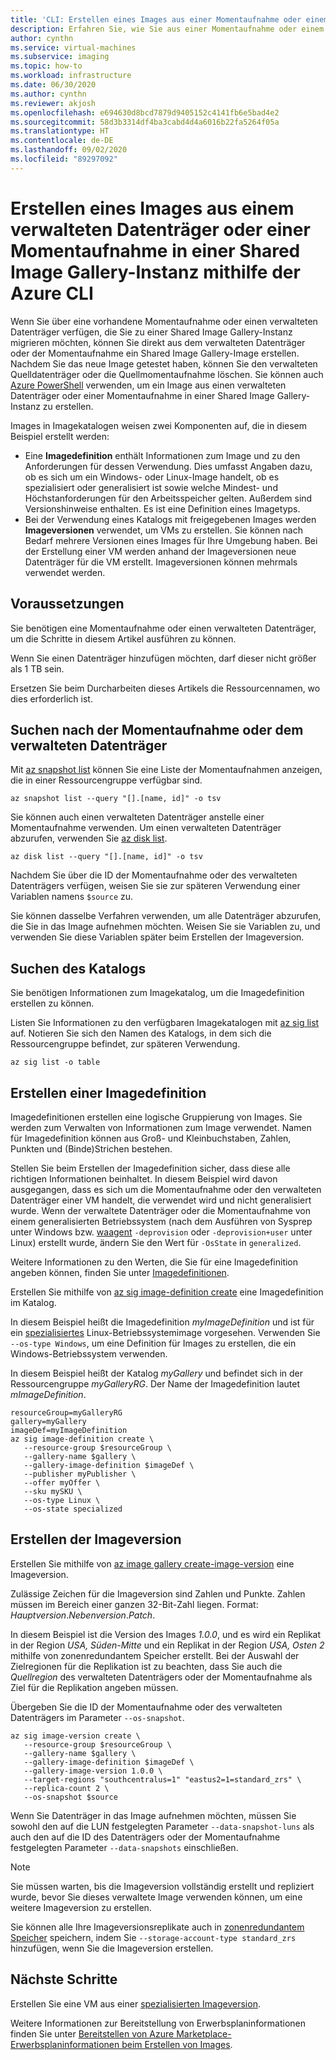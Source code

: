 ```yaml
---
title: 'CLI: Erstellen eines Images aus einer Momentaufnahme oder einem verwalteten Datenträger in einer Shared Image Gallery-Instanz'
description: Erfahren Sie, wie Sie aus einer Momentaufnahme oder einem verwalteten Datenträger in einer Shared Image Gallery-Instanz mithilfe der Azure CLI ein Image erstellen.
author: cynthn
ms.service: virtual-machines
ms.subservice: imaging
ms.topic: how-to
ms.workload: infrastructure
ms.date: 06/30/2020
ms.author: cynthn
ms.reviewer: akjosh
ms.openlocfilehash: e694630d8bcd7879d9405152c4141fb6e5bad4e2
ms.sourcegitcommit: 58d3b3314df4ba3cabd4d4a6016b22fa5264f05a
ms.translationtype: HT
ms.contentlocale: de-DE
ms.lasthandoff: 09/02/2020
ms.locfileid: "89297092"
---
```

# <a name="create-an-image-from-a-managed-disk-or-snapshot-in-a-shared-image-gallery-using-the-azure-cli"></a>Erstellen eines Images aus einem verwalteten Datenträger oder einer Momentaufnahme in einer Shared Image Gallery-Instanz mithilfe der Azure CLI

Wenn Sie über eine vorhandene Momentaufnahme oder einen verwalteten Datenträger verfügen, die Sie zu einer Shared Image Gallery-Instanz migrieren möchten, können Sie direkt aus dem verwalteten Datenträger oder der Momentaufnahme ein Shared Image Gallery-Image erstellen. Nachdem Sie das neue Image getestet haben, können Sie den verwalteten Quelldatenträger oder die Quellmomentaufnahme löschen. Sie können auch [Azure PowerShell](image-version-snapshot-powershell.md) verwenden, um ein Image aus einen verwalteten Datenträger oder einer Momentaufnahme in einer Shared Image Gallery-Instanz zu erstellen.

Images in Imagekatalogen weisen zwei Komponenten auf, die in diesem Beispiel erstellt werden:
- Eine **Imagedefinition** enthält Informationen zum Image und zu den Anforderungen für dessen Verwendung. Dies umfasst Angaben dazu, ob es sich um ein Windows- oder Linux-Image handelt, ob es spezialisiert oder generalisiert ist sowie welche Mindest- und Höchstanforderungen für den Arbeitsspeicher gelten. Außerdem sind Versionshinweise enthalten. Es ist eine Definition eines Imagetyps. 
- Bei der Verwendung eines Katalogs mit freigegebenen Images werden **Imageversionen** verwendet, um VMs zu erstellen. Sie können nach Bedarf mehrere Versionen eines Images für Ihre Umgebung haben. Bei der Erstellung einer VM werden anhand der Imageversionen neue Datenträger für die VM erstellt. Imageversionen können mehrmals verwendet werden.


## <a name="before-you-begin"></a>Voraussetzungen

Sie benötigen eine Momentaufnahme oder einen verwalteten Datenträger, um die Schritte in diesem Artikel ausführen zu können. 

Wenn Sie einen Datenträger hinzufügen möchten, darf dieser nicht größer als 1 TB sein.

Ersetzen Sie beim Durcharbeiten dieses Artikels die Ressourcennamen, wo dies erforderlich ist.

## <a name="find-the-snapshot-or-managed-disk"></a>Suchen nach der Momentaufnahme oder dem verwalteten Datenträger 

Mit [az snapshot list](/cli/azure/snapshot#az-snapshot-list) können Sie eine Liste der Momentaufnahmen anzeigen, die in einer Ressourcengruppe verfügbar sind. 

```azurecli-interactive
az snapshot list --query "[].[name, id]" -o tsv
```

Sie können auch einen verwalteten Datenträger anstelle einer Momentaufnahme verwenden. Um einen verwalteten Datenträger abzurufen, verwenden Sie [az disk list](/cli/azure/disk#az-disk-list). 

```azurecli-interactive
az disk list --query "[].[name, id]" -o tsv
```

Nachdem Sie über die ID der Momentaufnahme oder des verwalteten Datenträgers verfügen, weisen Sie sie zur späteren Verwendung einer Variablen namens `$source` zu.

Sie können dasselbe Verfahren verwenden, um alle Datenträger abzurufen, die Sie in das Image aufnehmen möchten. Weisen Sie sie Variablen zu, und verwenden Sie diese Variablen später beim Erstellen der Imageversion.


## <a name="find-the-gallery"></a>Suchen des Katalogs

Sie benötigen Informationen zum Imagekatalog, um die Imagedefinition erstellen zu können.

Listen Sie Informationen zu den verfügbaren Imagekatalogen mit [az sig list](/cli/azure/sig#az-sig-list) auf. Notieren Sie sich den Namen des Katalogs, in dem sich die Ressourcengruppe befindet, zur späteren Verwendung.

```azurecli-interactive 
az sig list -o table
```


## <a name="create-an-image-definition"></a>Erstellen einer Imagedefinition

Imagedefinitionen erstellen eine logische Gruppierung von Images. Sie werden zum Verwalten von Informationen zum Image verwendet. Namen für Imagedefinition können aus Groß- und Kleinbuchstaben, Zahlen, Punkten und (Binde)Strichen bestehen. 

Stellen Sie beim Erstellen der Imagedefinition sicher, dass diese alle richtigen Informationen beinhaltet. In diesem Beispiel wird davon ausgegangen, dass es sich um die Momentaufnahme oder den verwalteten Datenträger einer VM handelt, die verwendet wird und nicht generalisiert wurde. Wenn der verwaltete Datenträger oder die Momentaufnahme von einem generalisierten Betriebssystem (nach dem Ausführen von Sysprep unter Windows bzw. [waagent](https://github.com/Azure/WALinuxAgent) `-deprovision` oder `-deprovision+user` unter Linux) erstellt wurde, ändern Sie den Wert für `-OsState` in `generalized`. 

Weitere Informationen zu den Werten, die Sie für eine Imagedefinition angeben können, finden Sie unter [Imagedefinitionen](./linux/shared-image-galleries.md#image-definitions).

Erstellen Sie mithilfe von [az sig image-definition create](/cli/azure/sig/image-definition#az-sig-image-definition-create) eine Imagedefinition im Katalog.

In diesem Beispiel heißt die Imagedefinition *myImageDefinition* und ist für ein [spezialisiertes](./linux/shared-image-galleries.md#generalized-and-specialized-images) Linux-Betriebssystemimage vorgesehen. Verwenden Sie `--os-type Windows`, um eine Definition für Images zu erstellen, die ein Windows-Betriebssystem verwenden. 

In diesem Beispiel heißt der Katalog *myGallery* und befindet sich in der Ressourcengruppe *myGalleryRG*. Der Name der Imagedefinition lautet *mImageDefinition*.

```azurecli-interactive 
resourceGroup=myGalleryRG
gallery=myGallery
imageDef=myImageDefinition
az sig image-definition create \
   --resource-group $resourceGroup \
   --gallery-name $gallery \
   --gallery-image-definition $imageDef \
   --publisher myPublisher \
   --offer myOffer \
   --sku mySKU \
   --os-type Linux \
   --os-state specialized
```


## <a name="create-the-image-version"></a>Erstellen der Imageversion

Erstellen Sie mithilfe von [az image gallery create-image-version](/cli/azure/sig/image-version#az-sig-image-version-create) eine Imageversion. 

Zulässige Zeichen für die Imageversion sind Zahlen und Punkte. Zahlen müssen im Bereich einer ganzen 32-Bit-Zahl liegen. Format: *Hauptversion*.*Nebenversion*.*Patch*.

In diesem Beispiel ist die Version des Images *1.0.0*, und es wird ein Replikat in der Region *USA, Süden-Mitte* und ein Replikat in der Region *USA, Osten 2* mithilfe von zonenredundantem Speicher erstellt. Bei der Auswahl der Zielregionen für die Replikation ist zu beachten, dass Sie auch die *Quellregion* des verwalteten Datenträgers oder der Momentaufnahme als Ziel für die Replikation angeben müssen.

Übergeben Sie die ID der Momentaufnahme oder des verwalteten Datenträgers im Parameter `--os-snapshot`.


```azurecli-interactive 
az sig image-version create \
   --resource-group $resourceGroup \
   --gallery-name $gallery \
   --gallery-image-definition $imageDef \
   --gallery-image-version 1.0.0 \
   --target-regions "southcentralus=1" "eastus2=1=standard_zrs" \
   --replica-count 2 \
   --os-snapshot $source
```

Wenn Sie Datenträger in das Image aufnehmen möchten, müssen Sie sowohl den auf die LUN festgelegten Parameter `--data-snapshot-luns` als auch den auf die ID des Datenträgers oder der Momentaufnahme festgelegten Parameter `--data-snapshots` einschließen.

> [!NOTE]
> Sie müssen warten, bis die Imageversion vollständig erstellt und repliziert wurde, bevor Sie dieses verwaltete Image verwenden können, um eine weitere Imageversion zu erstellen.
>
> Sie können alle Ihre Imageversionsreplikate auch in [zonenredundantem Speicher](../storage/common/storage-redundancy.md) speichern, indem Sie `--storage-account-type standard_zrs` hinzufügen, wenn Sie die Imageversion erstellen.
>

## <a name="next-steps"></a>Nächste Schritte

Erstellen Sie eine VM aus einer [spezialisierten Imageversion](vm-specialized-image-version-cli.md).

Weitere Informationen zur Bereitstellung von Erwerbsplaninformationen finden Sie unter [Bereitstellen von Azure Marketplace-Erwerbsplaninformationen beim Erstellen von Images](marketplace-images.md).

